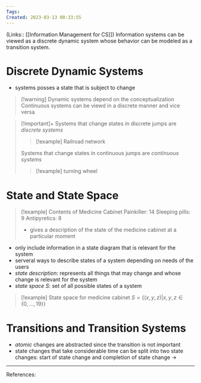 ```yaml
---
Tags: 
Created: 2023-03-13 00:33:55
---
```

(Links:: [[Information Management for CS]])
Information systems can be viewed as a discrete dynamic system whose behavior can be modeled as a transition system.
# Discrete Dynamic Systems
- systems posses a state that is subject to change

> [!warning] Dynamic systems depend on the conceptualization
> Continuous systems can be viewd in a discrete manner and vice versa

> [!important]+
> Systems that change states in discrete jumps are *discrete systems*
> > [!example]
> > Railroad network
> 
> Systems that change states in continuous jumps are *continuous systems*
> > [!example]
> > turning wheel

# State and State Space
> [!example] Contents of Medicine Cabinet
> Painkiller: 14
> Sleeping pills: 9
> Antipyretics: 8
> - gives a description of the state of the medicine cabinet at a particular moment

- only include information in a state diagram that is relevant for the system
- serveral ways to describe states of a system depending on needs of the users
- *state description*: represents all things that may change and whose change is relevant for the system
- *state space $S$*: set of all possible states of a system

> [!example] State space for medicine cabinet
> $S =\{(x,y,z)|x,y,z \in \{0,\dots,19\}\}$

# Transitions and Transition Systems
- *atomic* changes are abstracted since the transition is not important
- state changes that take considerable time can be split into two state changes: start of state change and completion of state change -> 

---
References: